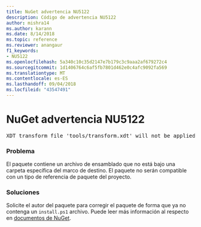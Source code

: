 ```yaml
---
title: NuGet advertencia NU5122
description: Código de advertencia NU5122
author: mishra14
ms.author: karann
ms.date: 8/14/2018
ms.topic: reference
ms.reviewer: anangaur
f1_keywords:
- NU5122
ms.openlocfilehash: 5a340c10c35d2147e7b179c3c9aaa2af679272c4
ms.sourcegitcommit: 1d1406764c6af5fb7801d462e0c4afc9092fa569
ms.translationtype: MT
ms.contentlocale: es-ES
ms.lasthandoff: 09/04/2018
ms.locfileid: "43547491"
---
```

# <a name="nuget-warning-nu5122"></a>NuGet advertencia NU5122
<pre>XDT transform file 'tools/transform.xdt' will not be applied when the package is installed after the migration.</pre>

### <a name="issue"></a>Problema

El paquete contiene un archivo de ensamblado que no está bajo una carpeta específica del marco de destino. El paquete no serán compatible con un tipo de referencia de paquete del proyecto.


### <a name="solution"></a>Soluciones

Solicite el autor del paquete para corregir el paquete de forma que ya no contenga un `install.ps1` archivo. Puede leer más información al respecto en [documentos de NuGet](https://docs.microsoft.com/en-us/nuget/reference/migrate-packages-config-to-package-reference).

